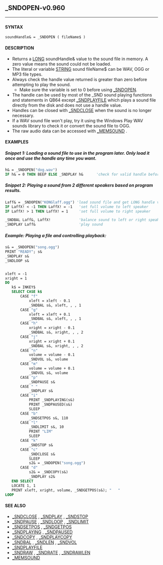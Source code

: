 ## _SNDOPEN-v0.960
---

### 

#### SYNTAX

`soundHandle& = _SNDOPEN ( fileName$ )`

#### DESCRIPTION
* Returns a [LONG](./LONG.md) soundHandle& value to the sound file in memory. A zero value means the sound could not be loaded.
* The literal or variable [STRING](./STRING.md) sound fileName$ can be WAV, OGG or MP3 file types.
* Always check the handle value returned is greater than zero before attempting to play the sound.
	* Make sure the variable is set to 0 before using [_SNDOPEN](./_SNDOPEN.md).
* The handle can be used by most of the _SND sound playing functions and statements in QB64 except [_SNDPLAYFILE](./_SNDPLAYFILE.md) which plays a sound file directly from the disk and does not use a handle value.
* Handles can be closed with [_SNDCLOSE](./_SNDCLOSE.md) when the sound is no longer necessary.
* If a WAV sound file won't play, try it using the Windows Play WAV sounds library to check it or convert the sound file to OGG.
* The raw audio data can be accessed with [_MEMSOUND](./_MEMSOUND.md) .


#### EXAMPLES
##### Snippet 1: Loading a sound file to use in the program later. Only load it once and use the handle any time you want.
```vb
h& = _SNDOPEN("dog.wav")
IF h& = 0 THEN BEEP ELSE _SNDPLAY h&      'check for valid handle before using!
```
  
##### Snippet 2: Playing a sound from 2 different speakers based on program results.
```vb
Laff& = _SNDOPEN("KONGlaff.ogg") 'load sound file and get LONG handle value
IF LaffX! < -1 THEN LaffX! = -1   'set full volume to left speaker
IF LaffX! > 1 THEN LaffX! = 1     'set full volume to right speaker

_SNDBAL Laff&, LaffX!             'balance sound to left or right speaker
_SNDPLAY Laff&                    'play sound
```
  
##### Example: Playing a file and controlling playback:
```vb
s& = _SNDOPEN("song.ogg")
PRINT "READY"; s&
_SNDPLAY s&
_SNDLOOP s&


xleft = -1
xright = 1
DO
   k$ = INKEY$
   SELECT CASE k$
       CASE "f"
           xleft = xleft - 0.1
           _SNDBAL s&, xleft, , , 1
       CASE "g"
           xleft = xleft + 0.1
           _SNDBAL s&, xleft, , , 1
       CASE "h"
           xright = xright - 0.1
           _SNDBAL s&, xright, , , 2
       CASE "j"
           xright = xright + 0.1
           _SNDBAL s&, xright, , , 2
       CASE "n"
           volume = volume - 0.1
           _SNDVOL s&, volume
       CASE "m"
           volume = volume + 0.1
           _SNDVOL s&, volume
       CASE "p"
           _SNDPAUSE s&
       CASE " "
           _SNDPLAY s&
       CASE "i"
           PRINT _SNDPLAYING(s&)
           PRINT _SNDPAUSED(s&)
           SLEEP
       CASE "b"
           _SNDSETPOS s&, 110
       CASE "l"
           _SNDLIMIT s&, 10
           PRINT "LIM"
           SLEEP
       CASE "k"
           _SNDSTOP s&
       CASE "c"
           _SNDCLOSE s&
           SLEEP
           s2& = _SNDOPEN("song.ogg")
       CASE "d"
           s2& = _SNDCOPY(s&)
           _SNDPLAY s2&
   END SELECT
   LOCATE 1, 1
   PRINT xleft, xright, volume, _SNDGETPOS(s&); "   "
LOOP
```
  


#### SEE ALSO
* [_SNDCLOSE](./_SNDCLOSE.md) , [_SNDPLAY](./_SNDPLAY.md) , [_SNDSTOP](./_SNDSTOP.md)
* [_SNDPAUSE](./_SNDPAUSE.md) , [_SNDLOOP](./_SNDLOOP.md) , [_SNDLIMIT](./_SNDLIMIT.md)
* [_SNDSETPOS](./_SNDSETPOS.md) , [_SNDGETPOS](./_SNDGETPOS.md)
* [_SNDPLAYING](./_SNDPLAYING.md) , [_SNDPAUSED](./_SNDPAUSED.md)
* [_SNDCOPY](./_SNDCOPY.md) , [_SNDPLAYCOPY](./_SNDPLAYCOPY.md)
* [_SNDBAL](./_SNDBAL.md) , [_SNDLEN](./_SNDLEN.md) , [_SNDVOL](./_SNDVOL.md)
* [_SNDPLAYFILE](./_SNDPLAYFILE.md)
* [_SNDRAW](./_SNDRAW.md) , [_SNDRATE](./_SNDRATE.md) , [_SNDRAWLEN](./_SNDRAWLEN.md)
* [_MEMSOUND](./_MEMSOUND.md)
